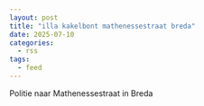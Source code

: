 ```yaml
---
layout: post
title: "illa kakelbont mathenessestraat breda"
date: 2025-07-10
categories: 
  - rss
tags: 
  - feed
---
```


Politie naar Mathenessestraat in Breda
